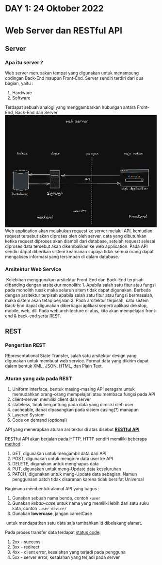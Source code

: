 # DAY 1: 24 Oktober 2022

# Web Server dan RESTful API

## Server

### Apa itu server ?

Web server merupakan tempat yang digunakan untuk menampung codingan Back-End maupun Front-End.
Server sendiri terdiri dari dua bagian, yaitu :

1. Hardware
2. Software

Terdapat sebuah analogi yang menggambarkan hubungan antara Front-End, Back-End dan Server
<img src="./image/web-server.png">
Web application akan melakukan request ke server melalui API, kemudian request tersebut akan diproses oleh oleh server, data yang dibutuhkan ketika request diproses akan diambil dari database, setelah request selesai diproses data tersebut akan dikembalikan ke web application. Pada API sendiri dapat diberikan sistem keamanan supaya tidak semua orang dapat mengakses informasi yang tersimpan di dalam database.

### Arsitektur Web Service

<img scr="./image/web-architecture1.png">
Kelebihan menggunakan arsitektur Front-End dan Back-End terpisah dibanding dengan arsitektur monolith:
1. Apabila salah satu fitur atau fungsi pada monolith rusak maka seluruh sitem tidak dapat digunakan. Berbeda dengan arsitektur terpisah apabila salah satu fitur atau fungsi bermasalah, maka sistem akan tetap berjalan
2. Pada arsitektur terpisah, satu sistem Back-End dapat digunakan diberbagai aplikasi seperti aplikasi dekstop, mobile, web, dll 
<img scr="./image/web-architecture2.png">
Pada web architecture di atas, kita akan mempelajari front-end & back-end serta REST.

## REST

### Pengertian REST

REpresentational State Transfer, salah satu arsitektur design yang digunakan untuk membuat web service. Format data yang dikirim dapat dalam bentuk XML, JSON, HTML, dan Plain Text.

### Aturan yang ada pada REST

1. Uniform interface, bentuk masing-masing API seragam untuk memudahkan orang-orang mempelajari atau membaca fungsi pada API
2. client-server, memiliki client dan server
3. stateless, tidak bergantung pada data yang dimiliki oleh user
4. cacheable, dapat dipasangkan pada sistem casing(?) manapun
5. Layered System
6. Code on demand (optional)

API yang menerapkan aturan arsitektur di atas disebut [**RESTful API**](https://restfulapi.net/)

RESTful API akan berjalan pada HTTP, HTTP sendiri memiliki beberapa [method](https://restfulapi.net/http-methods/) :
1. GET, digunakan untuk mengambil data dari API
2. POST, digunakan untuk mengirim data user ke API
3. DELETE, digunakan untuk menghapus data
4. PUT, digunakan untuk meng-Update data keseluruhan
5. PATCH, digunakan untuk meng-Update data sebagian. Namun penggunaan patch tidak disaranan karena tidak bersifat Universal

Bagimana membentuk alamat API yang bagus :
1. Gunakan sebuah nama benda, contoh `/user`
2. Gunakan *kebab-case* untuk nama yang memiliki lebih dari satu suku kata, contoh `.user-device/`
3. Gunakan **lowercase**, jangan camelCase
<img scr="./image/be-1.png">
untuk mendapatkan satu data saja tambahkan id dibelakang alamat.

Pada proses transfer data terdapat [status code](https://restfulapi.net/http-status-codes/):
1. 2xx - success
2. 3xx - redirect
3. 4xx - client error, kesalahan yang terjadi pada pengguna
4. 5xx - server error, kesalahan yang terjadi pada server
